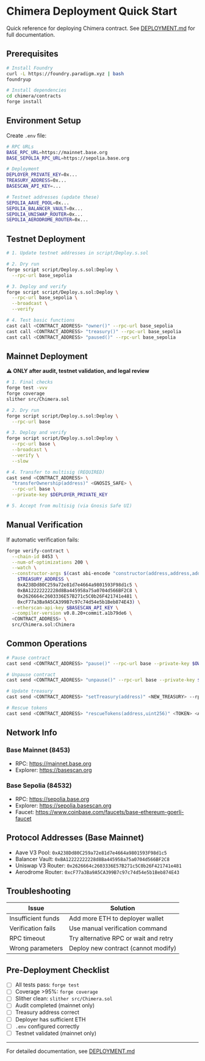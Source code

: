 # Chimera Deployment Quick Start

Quick reference for deploying Chimera contract. See [DEPLOYMENT.md](DEPLOYMENT.md) for full documentation.

## Prerequisites

```bash
# Install Foundry
curl -L https://foundry.paradigm.xyz | bash
foundryup

# Install dependencies
cd chimera/contracts
forge install
```

## Environment Setup

Create `.env` file:

```bash
# RPC URLs
BASE_RPC_URL=https://mainnet.base.org
BASE_SEPOLIA_RPC_URL=https://sepolia.base.org

# Deployment
DEPLOYER_PRIVATE_KEY=0x...
TREASURY_ADDRESS=0x...
BASESCAN_API_KEY=...

# Testnet addresses (update these)
SEPOLIA_AAVE_POOL=0x...
SEPOLIA_BALANCER_VAULT=0x...
SEPOLIA_UNISWAP_ROUTER=0x...
SEPOLIA_AERODROME_ROUTER=0x...
```

## Testnet Deployment

```bash
# 1. Update testnet addresses in script/Deploy.s.sol

# 2. Dry run
forge script script/Deploy.s.sol:Deploy \
  --rpc-url base_sepolia

# 3. Deploy and verify
forge script script/Deploy.s.sol:Deploy \
  --rpc-url base_sepolia \
  --broadcast \
  --verify

# 4. Test basic functions
cast call <CONTRACT_ADDRESS> "owner()" --rpc-url base_sepolia
cast call <CONTRACT_ADDRESS> "treasury()" --rpc-url base_sepolia
cast call <CONTRACT_ADDRESS> "paused()" --rpc-url base_sepolia
```

## Mainnet Deployment

**⚠️ ONLY after audit, testnet validation, and legal review**

```bash
# 1. Final checks
forge test -vvv
forge coverage
slither src/Chimera.sol

# 2. Dry run
forge script script/Deploy.s.sol:Deploy \
  --rpc-url base

# 3. Deploy and verify
forge script script/Deploy.s.sol:Deploy \
  --rpc-url base \
  --broadcast \
  --verify \
  --slow

# 4. Transfer to multisig (REQUIRED)
cast send <CONTRACT_ADDRESS> \
  "transferOwnership(address)" <GNOSIS_SAFE> \
  --rpc-url base \
  --private-key $DEPLOYER_PRIVATE_KEY

# 5. Accept from multisig (via Gnosis Safe UI)
```

## Manual Verification

If automatic verification fails:

```bash
forge verify-contract \
  --chain-id 8453 \
  --num-of-optimizations 200 \
  --watch \
  --constructor-args $(cast abi-encode "constructor(address,address,address,address,address)" \
    $TREASURY_ADDRESS \
    0xA238Dd80C259a72e81d7e4664a9801593F98d1c5 \
    0xBA12222222228d8Ba445958a75a0704d566BF2C8 \
    0x2626664c2603336E57B271c5C0b26F421741e481 \
    0xcF77a3Ba9A5CA399B7c97c74d54e5b1Beb874E43) \
  --etherscan-api-key $BASESCAN_API_KEY \
  --compiler-version v0.8.20+commit.a1b79de6 \
  <CONTRACT_ADDRESS> \
  src/Chimera.sol:Chimera
```

## Common Operations

```bash
# Pause contract
cast send <CONTRACT_ADDRESS> "pause()" --rpc-url base --private-key $OWNER_KEY

# Unpause contract
cast send <CONTRACT_ADDRESS> "unpause()" --rpc-url base --private-key $OWNER_KEY

# Update treasury
cast send <CONTRACT_ADDRESS> "setTreasury(address)" <NEW_TREASURY> --rpc-url base --private-key $OWNER_KEY

# Rescue tokens
cast send <CONTRACT_ADDRESS> "rescueTokens(address,uint256)" <TOKEN> <AMOUNT> --rpc-url base --private-key $OWNER_KEY
```

## Network Info

### Base Mainnet (8453)

- RPC: https://mainnet.base.org
- Explorer: https://basescan.org

### Base Sepolia (84532)

- RPC: https://sepolia.base.org
- Explorer: https://sepolia.basescan.org
- Faucet: https://www.coinbase.com/faucets/base-ethereum-goerli-faucet

## Protocol Addresses (Base Mainnet)

- Aave V3 Pool: `0xA238Dd80C259a72e81d7e4664a9801593F98d1c5`
- Balancer Vault: `0xBA12222222228d8Ba445958a75a0704d566BF2C8`
- Uniswap V3 Router: `0x2626664c2603336E57B271c5C0b26F421741e481`
- Aerodrome Router: `0xcF77a3Ba9A5CA399B7c97c74d54e5b1Beb874E43`

## Troubleshooting

| Issue              | Solution                              |
| ------------------ | ------------------------------------- |
| Insufficient funds | Add more ETH to deployer wallet       |
| Verification fails | Use manual verification command       |
| RPC timeout        | Try alternative RPC or wait and retry |
| Wrong parameters   | Deploy new contract (cannot modify)   |

## Pre-Deployment Checklist

- [ ] All tests pass: `forge test`
- [ ] Coverage >95%: `forge coverage`
- [ ] Slither clean: `slither src/Chimera.sol`
- [ ] Audit completed (mainnet only)
- [ ] Treasury address correct
- [ ] Deployer has sufficient ETH
- [ ] `.env` configured correctly
- [ ] Testnet validated (mainnet only)

---

For detailed documentation, see [DEPLOYMENT.md](DEPLOYMENT.md)
